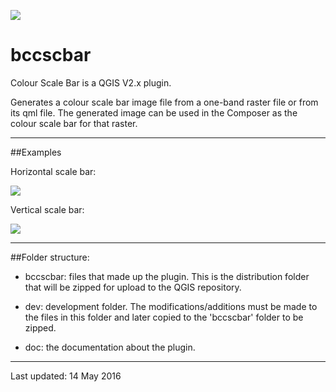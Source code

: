 <!-- bccscbar logo -->
[bccscbar_logo]: http://www.bc-consult.com/res/img/bccscbar.png

<!-- ex1 -->
[ex1]: http://www.bc-consult.com/res/img/DEM_Hscalebar.png

<!-- ex2 -->
[ex2]: http://www.bc-consult.com/res/img/DEM_Vscalebar.png

![][bccscbar_logo]
# bccscbar

Colour Scale Bar is a QGIS V2.x plugin.

Generates a colour scale bar image file from a one-band raster file or from its qml file. The generated image can be used in the Composer as the colour scale bar for that raster.

---

##Examples

Horizontal scale bar:

![][ex1]

Vertical scale bar:

![][ex2]

---

##Folder structure:

- bccscbar: files that made up the plugin. This is the distribution folder that will be zipped for upload to the QGIS repository.

- dev: development folder. The modifications/additions must be made to the files in this folder and later copied to the 'bccscbar' folder to be zipped.

- doc: the documentation about the plugin.

---

Last updated: 14 May 2016
